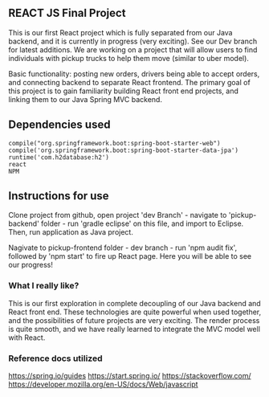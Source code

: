 ## REACT JS Final Project

This is our first React project which is fully separated from our Java backend, and it is currently in progress (very exciting). See our Dev branch for latest additions. We are working on a project that will allow users to find individuals with pickup trucks to help them move (similar to uber model).

Basic functionality: posting new orders, drivers being able to accept orders, and connecting backend to separate React frontend. The primary goal of this project is to gain familiarity building React front end projects, and linking them to our Java Spring MVC backend.

## Dependencies used
    compile("org.springframework.boot:spring-boot-starter-web")
    compile('org.springframework.boot:spring-boot-starter-data-jpa')
    runtime('com.h2database:h2')
    react
    NPM
    
## Instructions for use 

Clone project from github, open project 'dev Branch' - navigate to 'pickup-backend' folder - run 'gradle eclipse' on this file, and import to Eclipse. Then, run application as Java project. 


Nagivate to pickup-frontend folder - dev branch - run 'npm audit fix', followed by 'npm start' to fire up React page. Here you will be able to see our progress!

### What I really like?

This is our first exploration in complete decoupling of our Java backend and React front end.  These technologies are quite powerful when used together, and the possibilities of future projects are very exciting. The render process is quite smooth, and we have really learned to integrate the MVC model well with React.  

### Reference docs utilized
https://spring.io/guides 
https://start.spring.io/
https://stackoverflow.com/
https://developer.mozilla.org/en-US/docs/Web/javascript


